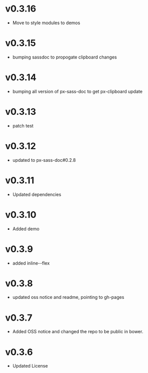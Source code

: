 v0.3.16
==================
* Move to style modules to demos

v0.3.15
==================
* bumping sassdoc to propogate clipboard changes


v0.3.14
==================
* bumping all version of px-sass-doc to get px-clipboard update


v0.3.13
==================
* patch test

v0.3.12
==============================
* updated to px-sass-doc#0.2.8

v0.3.11
==============================
* Updated dependencies

v0.3.10
==============================
* Added demo

v0.3.9
==============================
* added inline--flex

v0.3.8
==============================
* updated oss notice and readme, pointing to gh-pages

v0.3.7
==============================
* Added OSS notice and changed the repo to be public in bower.

v0.3.6
=====================
* Updated License
